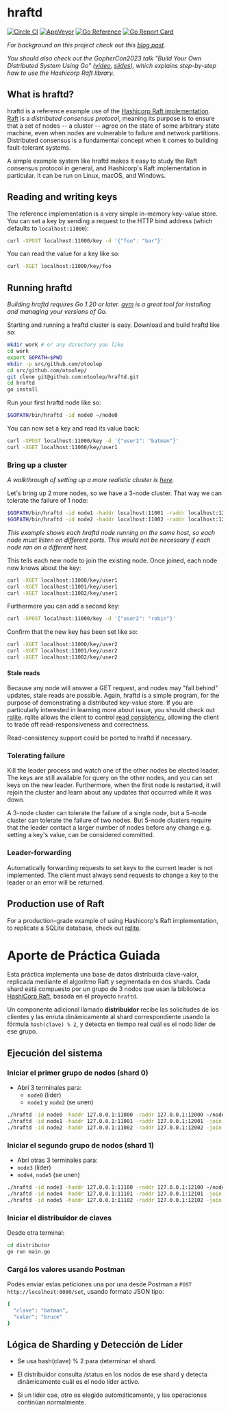 hraftd
======
[![Circle CI](https://circleci.com/gh/otoolep/hraftd/tree/master.svg?style=svg)](https://circleci.com/gh/otoolep/hraftd/tree/master)
[![AppVeyor](https://ci.appveyor.com/api/projects/status/github/otoolep/hraftd?branch=master&svg=true)](https://ci.appveyor.com/project/otoolep/hraftd)
[![Go Reference](https://pkg.go.dev/badge/github.com/otoolep/hraftd.svg)](https://pkg.go.dev/github.com/otoolep/hraftd)
[![Go Report Card](https://goreportcard.com/badge/github.com/otoolep/hraftd)](https://goreportcard.com/report/github.com/otoolep/hraftd)

_For background on this project check out this [blog post](http://www.philipotoole.com/building-a-distributed-key-value-store-using-raft/)._

_You should also check out the GopherCon2023 talk "Build Your Own Distributed System Using Go" ([video](https://www.youtube.com/watch?v=8XbxQ1Epi5w), [slides](https://www.philipotoole.com/gophercon2023)), which explains step-by-step how to use the Hashicorp Raft library._

## What is hraftd?
hraftd is a reference example use of the [Hashicorp Raft implementation](https://github.com/hashicorp/raft). [Raft](https://raft.github.io/) is a _distributed consensus protocol_, meaning its purpose is to ensure that a set of nodes -- a cluster -- agree on the state of some arbitrary state machine, even when nodes are vulnerable to failure and network partitions. Distributed consensus is a fundamental concept when it comes to building fault-tolerant systems.

A simple example system like hraftd makes it easy to study the Raft consensus protocol in general, and Hashicorp's Raft implementation in particular. It can be run on Linux, macOS, and Windows.

## Reading and writing keys
The reference implementation is a very simple in-memory key-value store. You can set a key by sending a request to the HTTP bind address (which defaults to `localhost:11000`):
```bash
curl -XPOST localhost:11000/key -d '{"foo": "bar"}'
```

You can read the value for a key like so:
```bash
curl -XGET localhost:11000/key/foo
```

## Running hraftd
*Building hraftd requires Go 1.20 or later. [gvm](https://github.com/moovweb/gvm) is a great tool for installing and managing your versions of Go.*

Starting and running a hraftd cluster is easy. Download and build hraftd like so:
```bash
mkdir work # or any directory you like
cd work
export GOPATH=$PWD
mkdir -p src/github.com/otoolep
cd src/github.com/otoolep/
git clone git@github.com:otoolep/hraftd.git
cd hraftd
go install
```

Run your first hraftd node like so:
```bash
$GOPATH/bin/hraftd -id node0 ~/node0
```

You can now set a key and read its value back:
```bash
curl -XPOST localhost:11000/key -d '{"user1": "batman"}'
curl -XGET localhost:11000/key/user1
```

### Bring up a cluster
_A walkthrough of setting up a more realistic cluster is [here](https://github.com/otoolep/hraftd/blob/master/CLUSTERING.md)._

Let's bring up 2 more nodes, so we have a 3-node cluster. That way we can tolerate the failure of 1 node:
```bash
$GOPATH/bin/hraftd -id node1 -haddr localhost:11001 -raddr localhost:12001 -join :11000 ~/node1
$GOPATH/bin/hraftd -id node2 -haddr localhost:11002 -raddr localhost:12002 -join :11000 ~/node2
```
_This example shows each hraftd node running on the same host, so each node must listen on different ports. This would not be necessary if each node ran on a different host._

This tells each new node to join the existing node. Once joined, each node now knows about the key:
```bash
curl -XGET localhost:11000/key/user1
curl -XGET localhost:11001/key/user1
curl -XGET localhost:11002/key/user1
```

Furthermore you can add a second key:
```bash
curl -XPOST localhost:11000/key -d '{"user2": "robin"}'
```

Confirm that the new key has been set like so:
```bash
curl -XGET localhost:11000/key/user2
curl -XGET localhost:11001/key/user2
curl -XGET localhost:11002/key/user2
```

#### Stale reads
Because any node will answer a GET request, and nodes may "fall behind" updates, stale reads are possible. Again, hraftd is a simple program, for the purpose of demonstrating a distributed key-value store. If you are particularly interested in learning more about issue, you should check out [rqlite](https://rqlite.io/). rqlite allows the client to control [read consistency](https://rqlite.io/docs/api/read-consistency/), allowing the client to trade off read-responsiveness and correctness.

Read-consistency support could be ported to hraftd if necessary.

### Tolerating failure
Kill the leader process and watch one of the other nodes be elected leader. The keys are still available for query on the other nodes, and you can set keys on the new leader. Furthermore, when the first node is restarted, it will rejoin the cluster and learn about any updates that occurred while it was down.

A 3-node cluster can tolerate the failure of a single node, but a 5-node cluster can tolerate the failure of two nodes. But 5-node clusters require that the leader contact a larger number of nodes before any change e.g. setting a key's value, can be considered committed.

### Leader-forwarding
Automatically forwarding requests to set keys to the current leader is not implemented. The client must always send requests to change a key to the leader or an error will be returned.

## Production use of Raft
For a production-grade example of using Hashicorp's Raft implementation, to replicate a SQLite database, check out [rqlite](https://github.com/rqlite/rqlite).


# Aporte de Práctica Guiada
Esta práctica implementa una base de datos distribuida clave-valor, replicada mediante el algoritmo Raft y segmentada en dos shards. Cada shard está compuesto por un grupo de 3 nodos que usan la biblioteca [HashiCorp Raft](https://github.com/hashicorp/raft), basada en el proyecto `hraftd`.

Un componente adicional llamado **distribuidor** recibe las solicitudes de los clientes y las enruta dinámicamente al shard correspondiente usando la fórmula `hash(clave) % 2`, y detecta en tiempo real cuál es el nodo líder de ese grupo.

## Ejecución del sistema

### Iniciar el primer grupo de nodos (shard 0)
- Abrí 3 terminales para:
  - `node0` (líder)
  - `node1` y `node2` (se unen)
```bash
./hraftd -id node0 -haddr 127.0.0.1:11000 -raddr 127.0.0.1:12000 ~/node0
./hraftd -id node1 -haddr 127.0.0.1:11001 -raddr 127.0.0.1:12001 -join 127.0.0.1:11000 ~/node1
./hraftd -id node2 -haddr 127.0.0.1:11002 -raddr 127.0.0.1:12002 -join 127.0.0.1:11000 ~/node2
```

### Iniciar el segundo grupo de nodos (shard 1)
- Abrí otras 3 terminales para:
 - `node3` (líder)
 - `node4`, `node5` (se unen)
```bash
./hraftd -id node3 -haddr 127.0.0.1:11100 -raddr 127.0.0.1:12100 ~/node3
./hraftd -id node4 -haddr 127.0.0.1:11101 -raddr 127.0.0.1:12101 -join 127.0.0.1:11100 ~/node4
./hraftd -id node5 -haddr 127.0.0.1:11102 -raddr 127.0.0.1:12102 -join 127.0.0.1:11100 ~/node5
```

### Iniciar el distribuidor de claves
Desde otra terminal:
```bash
cd distributor
go run main.go
```

### Cargá los valores usando Postman
Podés enviar estas peticiones una por una desde Postman a ```POST http://localhost:8080/set```, usando formato JSON tipo:
```bash
{
  "clave": "batman",
  "valor": "bruce"
}
```
## Lógica de Sharding y Detección de Líder
- Se usa hash(clave) % 2 para determinar el shard.

- El distribuidor consulta /status en los nodos de ese shard y detecta dinámicamente cuál es el nodo líder activo.

- Si un líder cae, otro es elegido automáticamente, y las operaciones continúan normalmente.



